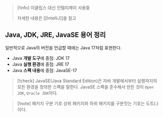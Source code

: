> [!info]
>이클립스 대신 인텔리제이 사용중
>
>자세한 내용은 [[IntelliJ]]을 참고


## Java, JDK, JRE, JavaSE 용어 정리
일반적으로 Java의 버전을 언급할 때에는 Java 17처럼 표현한다.

- Java **개발 도구**에 중점: JDK 17
- Java **실행 환경**에 중점: JRE 17
- Java **스팩 내용**에 중점: JavaSE-17

> [!check]
> JavaSE(Java Standard Edition)은 자바 개발에서부터 실행까지의 모든 환경을 정의한 스팩을 말한다.
> JavaSE 스팩을 준수해서 만든 것이 `Open JDK`, `Oracle JDK`이다.


 > [!note] 패키지 구분 기호
> 상위 패키지와 하위 패키지를 구분짓는 기호는 도트(.)이다.





